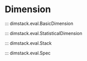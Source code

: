 # Dimension

::: dimstack.eval.BasicDimension

::: dimstack.eval.StatisticalDimension

::: dimstack.eval.Stack

::: dimstack.eval.Spec
